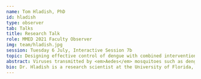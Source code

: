 ```yaml
---
name: Tom Hladish, PhD
id: hladish
type: observer
tab: Talks
title: Research Talk
role: MMED 2021 Faculty Observer
img: team/hladish.jpg
session: Tuesday 6 July, Interactive Session 7b
topic: Designing effective control of dengue with combined interventions
abstract: Viruses transmitted by <em>Aedes</em> mosquitoes such as dengue, Zika, and chikungunya have expanding ranges and appear unabated by current vector control programs. Effective control of these pathogens likely requires integrated approaches. We evaluated dengue management options in an endemic setting that combine novel vector control and vaccination using an agent-based model for Yucatan, Mexico, fit to 37 years of data.  Our intervention models are informed by targeted indoor residual spraying (TIRS) experiments, trial outcomes and WHO testing guidance for the only licensed dengue vaccine, CYD-TDV, and preliminary results for in-development vaccines.  We evaluated several implementation options, including varying coverage levels, staggered introductions, and a one-time, large-scale vaccination campaign. We found that CYD-TDV and TIRS interfere - while the combination outperforms either alone, performance is lower than estimated from their separate benefits.  The conventional model hypothesized for in-development vaccines, however, performs synergistically with TIRS, amplifying effectiveness well beyond their independent impacts.  If the preliminary performance by either of the in-development vaccines is upheld, a one-time large-scale campaign followed by routine vaccination alongside aggressive new vector control could enable short-term elimination, with nearly all cases avoided for a decade despite continuous dengue re-introductions.  If elimination is impracticable due to resource limitations, less ambitious implementations of this combination still produce amplified, longer lasting effectiveness over single-approach interventions.
bio: Dr. Hladish is a research scientist at the University of Florida, with affiliations in the Department of Biology and the Emerging Pathogens Institute. He received his PhD in Ecology, Evolution and Behavior from the University of Texas at Austin in 2012. He uses a range of modeling approaches to study spatiotemporal patterns of infectious disease transmission, and to design and predict the impact of intervention strategies.
---
```


